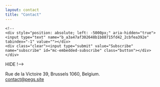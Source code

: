 ```yaml
---
layout: contact
title: "Contact"
---
```


<!-- HIDE
# Mailing List
HIDE !-->

<!-- Begin Mailchimp Signup Form -->
<!-- HIDE
<div id="mc_embed_signup-p">
<form action="https://site.us7.list-manage.com/subscribe/post?u=a3a47af302648b1b88715fd42&amp;id=2cbfea392e" method="post" id="mc-embedded-subscribe-form" name="mc-embedded-subscribe-form" class="validate" target="_blank" novalidate>
    <div id="mc_embed_signup_scroll">
	<input type="email" value="" name="EMAIL" class="email" id="mce-EMAIL" placeholder="email address" required>
    <!-- real people should not fill this in and expect good things - do not remove this or risk form bot signups-->
    <!--
    <div style="position: absolute; left: -5000px;" aria-hidden="true"><input type="text" name="b_a3a47af302648b1b88715fd42_2cbfea392e" tabindex="-1" value=""></div>
    <div class="clear"><input type="submit" value="Subscribe" name="subscribe" id="mc-embedded-subscribe" class="button"></div>
    </div>
</form>
</div>
HIDE !-->

<!--End mc_embed_signup-->

<!--Keira Greene, Paul Abbott.!-->
Rue de la Victoire 39, Brussels 1060, Belgium.  
contact@pegs.site
